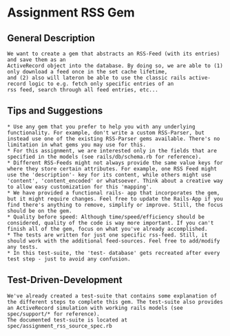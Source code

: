 # Assignment RSS Gem

## General Description

    We want to create a gem that abstracts an RSS-Feed (with its entries) and save them as an
    ActiveRecord object into the database. By doing so, we are able to (1) only download a feed once in the set cache lifetime, 
    and (2) also will lateron be able to use the classic rails active-record logic to e.g. fetch only specific entries of an
    rss feed, search through all feed entries, etc...

## Tips and Suggestions

    * Use any gem that you prefer to help you with any underlying functionality. For example, don't write a custom RSS-Parser, but instead use one of the existing RSS-Parser gems available. There's no limitation in what gems you may use for this.
    * For this assignment, we are interested only in the fields that are specified in the models (see rails/db/schema.rb for reference).
    * Different RSS-Feeds might not always provide the same value keys for where they store certain attributes. For example, one RSS Feed might use the 'description'- key for its content, while others might use 'content', 'content_encoded' or whatsoever. Think about a creative way to allow easy customization for this 'mapping'.
    * We have provided a functional rails- app that incorporates the gem, but it might require changes. Feel free to update the Rails-App if you find there's anything to remove, simplify or improve. Still, the focus should be on the gem.
    * Quality before speed: Although time/speed/efficiency should be considered, quality of the code is way more important. If you can't finish all of the gem, focus on what you've already accomplished.
    * The tests are written for just one specific rss-feed. Still, it should work with the additional feed-sources. Feel free to add/modify any tests.
    * In this test-suite, the 'test- database' gets recreated after every test step - just to avoid any confusion.

## Test-Driven-Development

    We've already created a test-suite that contains some explanation of the different steps to complete this gem. The test-suite also provides an ActiveRecord simulation with working rails models (see spec/support/* for reference).
    The documented test-suite is located at spec/assignment_rss_source_spec.rb
